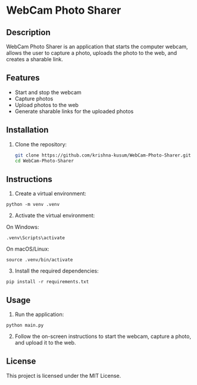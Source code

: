# WebCam Photo Sharer

## Description
WebCam Photo Sharer is an application that starts the computer webcam, allows the user to capture a photo, uploads the photo to the web, and creates a sharable link.

## Features
- Start and stop the webcam
- Capture photos
- Upload photos to the web
- Generate sharable links for the uploaded photos

## Installation
1. Clone the repository:
   ```sh
   git clone https://github.com/krishna-kusum/WebCam-Photo-Sharer.git
   cd WebCam-Photo-Sharer
   ```

## Instructions

1. Create a virtual environment:  
```
python -m venv .venv
```
2. Activate the virtual environment:  

On Windows:
```
.venv\Scripts\activate
```

On macOS/Linux:
```
source .venv/bin/activate
```
3. Install the required dependencies:  
```
pip install -r requirements.txt
```

## Usage

1. Run the application:  
```
python main.py
```

2. Follow the on-screen instructions to start the webcam, capture a photo, and upload it to the web.

## License
This project is licensed under the MIT License.
